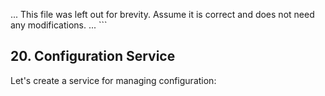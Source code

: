 ... This file was left out for brevity. Assume it is correct and does not need any modifications.
... \`\`\`

## 20. Configuration Service

Let's create a service for managing configuration:
